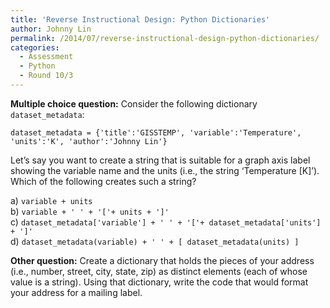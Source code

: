 ```yaml
---
title: 'Reverse Instructional Design: Python Dictionaries'
author: Johnny Lin
permalink: /2014/07/reverse-instructional-design-python-dictionaries/
categories:
  - Assessment
  - Python
  - Round 10/3
---
```

**Multiple choice question:** Consider the following dictionary `dataset_metadata`:

`dataset_metadata = {'title':'GISSTEMP', 'variable':'Temperature', 'units':'K', 'author':'Johnny Lin'}`

Let&#8217;s say you want to create a string that is suitable for a graph axis label showing the variable name and the units (i.e., the string &#8216;Temperature [K]&#8217;). Which of the following creates such a string?

a) `variable + units`  
b) `variable + ' ' + '['+ units + ']'`  
c) `dataset_metadata['variable'] + ' ' + '['+ dataset_metadata['units'] + ']'`  
d) `dataset_metadata(variable) + ' ' + [ dataset_metadata(units) ]`

**Other question:** Create a dictionary that holds the pieces of your address (i.e., number, street, city, state, zip) as distinct elements (each of whose value is a string). Using that dictionary, write the code that would format your address for a mailing label.
